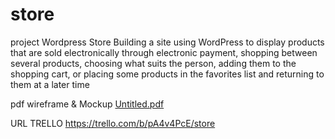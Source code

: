 # store
project Wordpress Store 
Building a site using WordPress to display products that are sold electronically through electronic payment, shopping between several products, choosing what suits the person, adding them to the shopping cart, or placing some products in the favorites list and returning to them at a later time

pdf wireframe & Mockup [Untitled.pdf](https://github.com/aalawneh220/store/files/9508401/Untitled.pdf)


URL TRELLO https://trello.com/b/pA4v4PcE/store
